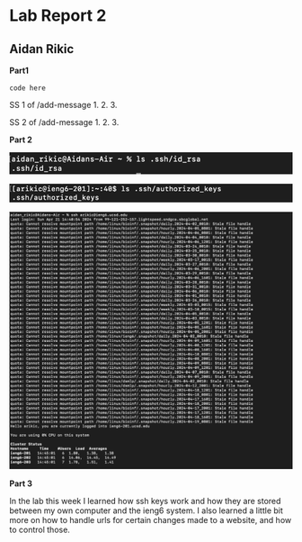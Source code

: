 # Lab Report 2 
## Aidan Rikic

**Part1** 

``` 
code here 
```

SS 1 of /add-message
1. 
2.
3. 

SS 2 of /add-message
1. 
2. 
3.

**Part 2**

![Image](LabReport2SS1.png)

![Image](LabReport2_SS2.png)

![Image](LabReport2_SS3.png)

**Part 3**

In the lab this week I learned how ssh keys work and how they are stored between my own computer and the ieng6 system. I also learned a little bit more on how to handle urls for certain changes made to a website, and how to control those. 
